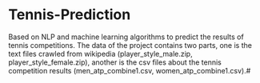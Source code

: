 # Tennis-Prediction
Based on NLP and machine learning algorithms to predict the results of tennis competitions.
The data of the project contains two parts, one is the text files crawled from wikipedia (player_style_male.zip, player_style_female.zip), another is the csv files about the tennis competition results (men_atp_combine1.csv, women_atp_combine1.csv).#
